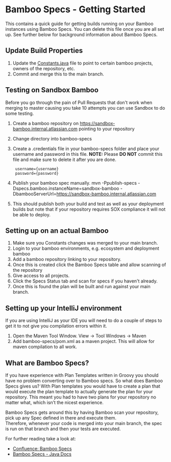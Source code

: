 # Bamboo Specs - Getting Started
This contains a quick guide for getting builds running on your Bamboo instances using Bamboo Specs. You can delete this
file once you are all set up. See further below for background information about Bamboo Specs.


## Update Build Properties
1. Update the [Constants.java](src/main/java/bamboo/Constants.java) file to point to certain bamboo projects, owners
of the repository, etc.
1. Commit and merge this to the main branch.

## Testing on Sandbox Bamboo
Before you go through the pain of Pull Requests that don't work when merging to master causing you take 10 attempts you
can use Sandbox to do some testing.

1. Create a bamboo repository on https://sandbox-bamboo.internal.atlassian.com pointing to your repository
1. Change directory into bamboo-specs
1. Create a .credentials file in your bamboo-specs folder and place your username and password in this file. 
**NOTE:** Please **DO NOT** commit this file and make sure to delete it after you are done.

        username={username}
        password={password}
1. Publish your bamboo spec manually.
        mvn -Ppublish-specs -Dspecs.bamboo.instanceName=sandbox-bamboo -DbambooServerUrl=https://sandbox-bamboo.internal.atlassian.com
        
1. This should publish both your build and test as well as your deployment builds but note that if your repository
requires SOX compliance it will not be able to deploy.

## Setting up on an actual Bamboo
1. Make sure you Constants changes was merged to your main branch.
1. Login to your bamboo environments, e.g. ecosystem and deployment bamboo
1. Add a bamboo repository linking to your repository.
1. Once this is created click the Bamboo Specs table and allow scanning of the repository
1. Give access to all projects.
1. Click the Specs Status tab and scan for specs if you haven't already.
1. Once this is found the plan will be built and run against your main branch.

## Setting up your IntelliJ environment
If you are using IntelliJ as your IDE you will need to do a couple of steps to get it to not give you compilation errors
within it.

1. Open the Maven Tool Window. View -> Tool Windows -> Maven
1. Add bamboo-specs/pom.xml as a maven project.  This will allow for maven compilation to all work.

## What are Bamboo Specs?
If you have experience with Plan Templates written in Groovy you should have no problem converting over to Bamboo specs.
So what does Bamboo Specs gives us? With Plan templates you would have to create a plan that would execute the plan
template to actually generate the plan for your repository.  This meant you had to have two plans for your repository
no matter what, which isn’t the nicest experience.

Bamboo Specs gets around this by having Bamboo scan your repository, pick up any Spec defined in there and execute them.  
Therefore, whenever your code is merged into your main branch, the spec is run on that branch and then your tests are
executed.

For further reading take a look at:
- [Confluence: Bamboo Specs](https://confluence.atlassian.com/bamboo/bamboo-specs-894743906.html)
- [Bamboo Specs - Java Docs](https://docs.atlassian.com/bamboo-specs-docs/6.7.1/specs-java.html)

